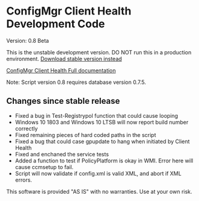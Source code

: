 # ConfigMgr Client Health Development Code

Version: 0.8 Beta

This is the unstable development version. DO NOT run this in a production environment.
[Download stable version instead](https://gallery.technet.microsoft.com/ConfigMgr-Client-Health-ccd00bd7)

[ConfigMgr Client Health Full documentation](https://www.andersrodland.com/configmgr-client-health/)

Note: Script version 0.8 requires database version 0.7.5.

## Changes since stable release

* Fixed a bug in Test-Registrypol function that could cause looping
* Windows 10 1803 and Windows 10 LTSB will now report build number correctly
* Fixed remaining pieces of hard coded paths in the script
* Fixed a bug that could case gpupdate to hang when initiated by Client Health
* Fixed and enchaned the service tests
* Added a function to test if PolicyPlatform is okay in WMI. Error here will cause ccmsetup to fail.
* Script will now validate if config.xml is valid XML, and abort if XML errors.

This software is provided "AS IS" with no warranties. Use at your own risk.